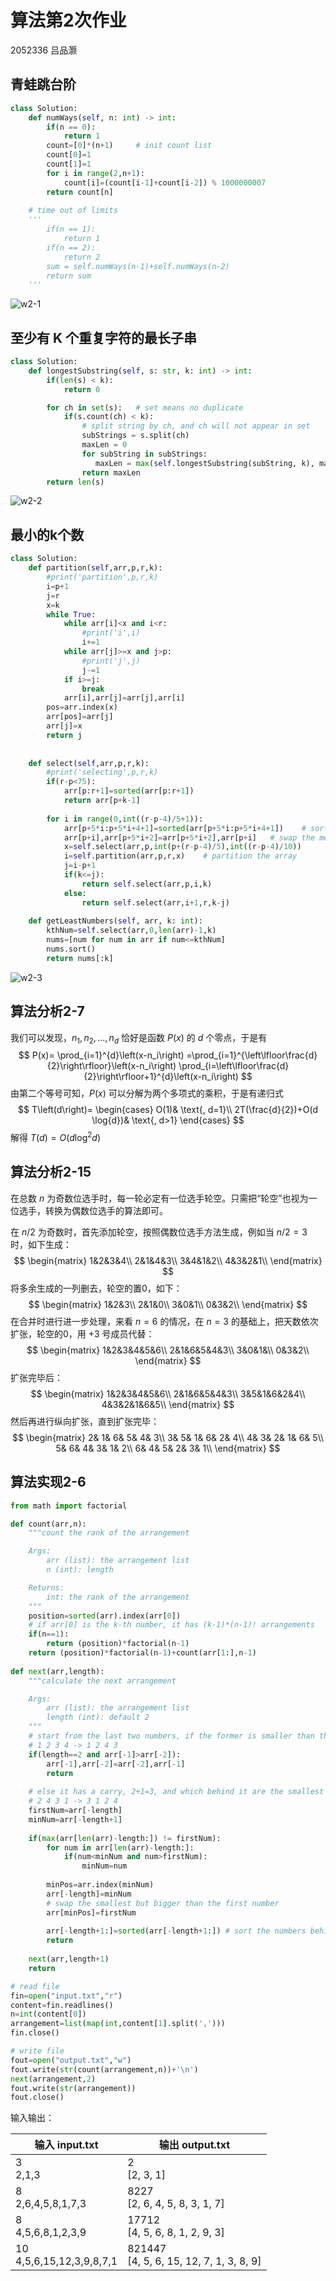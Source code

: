 # 算法第2次作业

2052336 吕品灏

## 青蛙跳台阶

```python
class Solution:
    def numWays(self, n: int) -> int:
        if(n == 0):
            return 1
        count=[0]*(n+1)     # init count list
        count[0]=1
        count[1]=1
        for i in range(2,n+1):
            count[i]=(count[i-1]+count[i-2]) % 1000000007
        return count[n]
    
    # time out of limits
    '''
        if(n == 1):
            return 1
        if(n == 2):
            return 2
        sum = self.numWays(n-1)+self.numWays(n-2)
        return sum
    '''
```

![w2-1](F:\CodeProject\Algorithm\img\w2-1.jpeg)

## 至少有 K 个重复字符的最长子串

```python
class Solution:
    def longestSubstring(self, s: str, k: int) -> int:
        if(len(s) < k):
            return 0

        for ch in set(s):   # set means no duplicate
            if(s.count(ch) < k):
                # split string by ch, and ch will not appear in set
                subStrings = s.split(ch)
                maxLen = 0
                for subString in subStrings:
                   maxLen = max(self.longestSubstring(subString, k), maxLen)
                return maxLen
        return len(s)
```

![w2-2](F:\CodeProject\Algorithm\img\w2-2.jpeg)

## 最小的k个数

```python
class Solution:
    def partition(self,arr,p,r,k):
        #print('partition',p,r,k)
        i=p+1
        j=r
        x=k
        while True:
            while arr[i]<x and i<r:
                #print('i',i)
                i+=1
            while arr[j]>=x and j>p:
                #print('j',j)
                j-=1
            if i>=j:
                break
            arr[i],arr[j]=arr[j],arr[i]
        pos=arr.index(x)
        arr[pos]=arr[j]
        arr[j]=x
        return j
    
    
    def select(self,arr,p,r,k):
        #print('selecting',p,r,k)
        if(r-p<75):
            arr[p:r+1]=sorted(arr[p:r+1])
            return arr[p+k-1]
        
        for i in range(0,int((r-p-4)/5+1)):
            arr[p+5*i:p+5*i+4+1]=sorted(arr[p+5*i:p+5*i+4+1])    # sort 5 elements, for get the median
            arr[p+i],arr[p+5*i+2]=arr[p+5*i+2],arr[p+i]   # swap the median to the first position, for better getting the median of medians
            x=self.select(arr,p,int(p+(r-p-4)/5),int((r-p-4)/10))
            i=self.partition(arr,p,r,x)    # partition the array
            j=i-p+1
            if(k<=j):
                return self.select(arr,p,i,k)
            else:
                return self.select(arr,i+1,r,k-j)
            
    def getLeastNumbers(self, arr, k: int):
        kthNum=self.select(arr,0,len(arr)-1,k)
        nums=[num for num in arr if num<=kthNum]
        nums.sort()
        return nums[:k]
```

![w2-3](F:\CodeProject\Algorithm\img\w2-3.jpeg)

## 算法分析2-7

我们可以发现，$n_1,n_2,\dots,n_d$ 恰好是函数 $P(x)$ 的 $d$ 个零点，于是有
$$
P(x)= \prod_{i=1}^{d}\left(x-n_i\right) =\prod_{i=1}^{\left\lfloor\frac{d}{2}\right\rfloor}\left(x-n_i\right) \prod_{i=\left\lfloor\frac{d}{2}\right\rfloor+1}^{d}\left(x-n_i\right)
$$
由第二个等号可知，$P(x)$ 可以分解为两个多项式的乘积，于是有递归式
$$
T\left(d\right)=
\begin{cases}
O(1)& \text{, d=1}\\
2T(\frac{d}{2})+O(d \log{d})& \text{, d>1}
\end{cases}
$$
解得 $T(d)=O(d\log^2{d})$

## 算法分析2-15

在总数 $n$ 为奇数位选手时，每一轮必定有一位选手轮空。只需把“轮空”也视为一位选手，转换为偶数位选手的算法即可。

在 $n/2$ 为奇数时，首先添加轮空，按照偶数位选手方法生成，例如当 $n/2=3$ 时，如下生成：
$$
\begin{matrix}  
1&2&3&4\\
2&1&4&3\\
3&4&1&2\\
4&3&2&1\\
\end{matrix}
$$
将多余生成的一列删去，轮空的置0，如下：
$$
\begin{matrix}  
1&2&3\\
2&1&0\\
3&0&1\\
0&3&2\\
\end{matrix}
$$
在合并时进行进一步处理，来看 $n=6$ 的情况，在 $n=3$ 的基础上，把天数依次扩张，轮空的0，用 $+3$ 号成员代替：
$$
\begin{matrix}  
1&2&3&4&5&6\\
2&1&6&5&4&3\\
3&0&1&\\
0&3&2\\
\end{matrix}
$$
扩张完毕后：
$$
\begin{matrix}  
1&2&3&4&5&6\\
2&1&6&5&4&3\\
3&5&1&6&2&4\\
4&3&2&1&6&5\\
\end{matrix}
$$
然后再进行纵向扩张，直到扩张完毕：
$$
\begin{matrix}  
2& 1& 6& 5& 4& 3\\
3& 5& 1& 6& 2& 4\\
4& 3& 2& 1& 6& 5\\
5& 6& 4& 3& 1& 2\\
6& 4& 5& 2& 3& 1\\
\end{matrix}
$$

## 算法实现2-6

```python
from math import factorial

def count(arr,n):
    """count the rank of the arrangement

    Args:
        arr (list): the arrangement list
        n (int): length

    Returns:
        int: the rank of the arrangement
    """    
    position=sorted(arr).index(arr[0])
    # if arr[0] is the k-th number, it has (k-1)*(n-1)! arrangements
    if(n==1):
        return (position)*factorial(n-1)
    return (position)*factorial(n-1)+count(arr[1:],n-1)
    
def next(arr,length):
    """calculate the next arrangement

    Args:
        arr (list): the arrangement list
        length (int): default 2
    """    
    # start from the last two numbers, if the former is smaller than the latter, it can be swapped
    # 1 2 3 4 -> 1 2 4 3
    if(length==2 and arr[-1]>arr[-2]):
        arr[-1],arr[-2]=arr[-2],arr[-1]
        return
    
    # else it has a carry, 2+1=3, and which behind it are the smallest numbers
    # 2 4 3 1 -> 3 1 2 4
    firstNum=arr[-length]
    minNum=arr[-length+1]
    
    if(max(arr[len(arr)-length:]) != firstNum):
        for num in arr[len(arr)-length:]:
            if(num<minNum and num>firstNum):
                minNum=num
                
        minPos=arr.index(minNum)
        arr[-length]=minNum
        # swap the smallest but bigger than the first number
        arr[minPos]=firstNum 
        
        arr[-length+1:]=sorted(arr[-length+1:]) # sort the numbers behind
        return
    
    next(arr,length+1)
    return

# read file
fin=open("input.txt","r")
content=fin.readlines()
n=int(content[0])
arrangement=list(map(int,content[1].split(',')))
fin.close()

# write file
fout=open("output.txt","w")
fout.write(str(count(arrangement,n))+'\n')
next(arrangement,2)
fout.write(str(arrangement))
fout.close()
```

输入输出：

| 输入 input.txt               | 输出 output.txt                             |
| ---------------------------- | ------------------------------------------- |
| 3<br/>2,1,3                  | 2<br/>[2, 3, 1]                             |
| 8<br/>2,6,4,5,8,1,7,3        | 8227<br/>[2, 6, 4, 5, 8, 3, 1, 7]           |
| 8<br/>4,5,6,8,1,2,3,9        | 17712<br/>[4, 5, 6, 8, 1, 2, 9, 3]          |
| 10<br/>4,5,6,15,12,3,9,8,7,1 | 821447<br/>[4, 5, 6, 15, 12, 7, 1, 3, 8, 9] |

